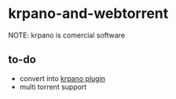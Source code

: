# krpano-and-webtorrent

NOTE: krpano is comercial software

## to-do
* convert into [krpano plugin](https://krpano.com/docu/plugininterface/)
* multi torrent support
